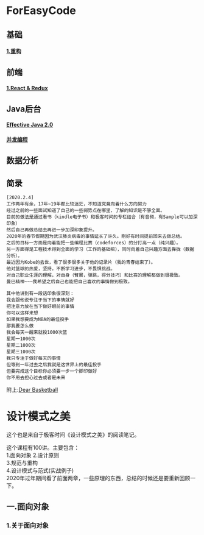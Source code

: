 # ForEasyCode

## 基础
#### [1.重构](https://github.com/LayneHuang/ForEasyCode/blob/master/normal/restructure.md)

## 前端
#### [1.React & Redux](https://github.com/LayneHuang/ForEasyCode/blob/master/website/react/react.md)

## Java后台
#### [Effective Java 2.0](https://github.com/LayneHuang/ForEasyCode/blob/master/java/effectivejava.md)
#### [并发编程](https://github.com/LayneHuang/ForEasyCode/blob/master/java/concurrent_programming.md)

## 数据分析

## 简录
```text
[2020.2.4]
工作两年有余，17年~19年都比较迷茫，不知道究竟向着什么方向努力
经过之前的一些面试知道了自己的一些弱势点在哪里，了解的知识是不够全面。
目前的做法是通过看书（kindle电子书）和极客时间的专栏结合（有音频，有Sample可以加深印象）
然后自己再做总结去再进一步加深印象提升。
2020年的春节假期因为武汉肺炎病毒的事情延长了许久。刚好有时间提前回来去做总结。
之后的目标一方面是向着能把一些编程比赛（codeforces）的分打高一点（纯兴趣）。
另一方面得是工程技术得到全面的学习（工作的基础嘛），同时向着自己兴趣方面去靠拢（数据分析）。
最近因为Kobe的去世，看了很多很多关于他的记录片（我的青春结束了）。
他对篮球的热爱，坚持，不断学习进步，不畏惧挑战。
对自己职业生涯的理解，对自身（臂展，弹跳，得分技巧）和比赛的理解都做到很极致。
曼巴精神~~~我希望之后自己也能把自己喜欢的事情做到极致。

其中他讲到有一段话印象很深刻：
我会跟他说专注于当下的事情就好
把注意力放在当下做好眼前的事情
你可以这样来想
如果我想要成为NBA的最佳投手
那我要怎么做
我会每天一醒来就投1000次篮
星期一1000次
星期二1000次
星期三1000次
我只专注于做好每天的事情
但等到一年过去之后我就是这世界上的最佳投手
但要完成这个目标你必须要一步一个脚印做好
你不用去担心过去或者是未来
```
附上:[Dear Basketball](https://www.bilibili.com/video/av16997700?from=search&seid=1465929823314277301)


# 设计模式之美
这个也是来自于极客时间《设计模式之美》的阅读笔记。 
 
这个课程有100讲。主要包含：  
1.面向对象
2.设计原则  
3.规范与重构  
4.设计模式与范式(实战例子)  
2020年过年期间看了前面两章，一些原理的东西，总结的时候还是要重新回顾一下。  

## 一.面向对象
### 1.关于面向对象
